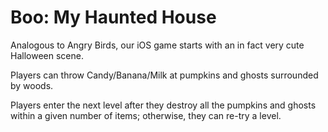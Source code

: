 # Boo: My Haunted House

Analogous to Angry Birds, our iOS game starts with an in fact very cute Halloween scene. 

Players can throw Candy/Banana/Milk at pumpkins and ghosts surrounded by woods. 

Players enter the next level after they destroy all the pumpkins and ghosts within a given number of items; otherwise, they can re-try a level. 
